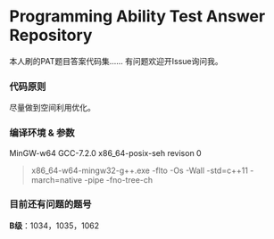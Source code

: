 # Programming Ability Test Answer Repository
本人刷的PAT题目答案代码集......
有问题欢迎开Issue询问我。

### 代码原则
尽量做到空间利用优化。

### 编译环境 & 参数
MinGW-w64 GCC-7.2.0 x86_64-posix-seh revison 0
> x86_64-w64-mingw32-g++.exe -flto -Os -Wall -std=c++11 -march=native -pipe -fno-tree-ch

### 目前还有问题的题号

**B级**：1034，1035，1062
